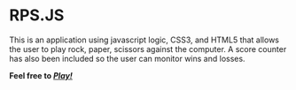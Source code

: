# RPS.JS

This is an application using javascript logic, CSS3, and HTML5 that allows the user to play rock, paper, scissors against the computer.  A score counter has also been included so the user can monitor wins and losses.

<strong>Feel free to <a href="https://grandsuccess87.github.io/RockPaperScissorsJs/"><i>Play!</i></a></strong>
